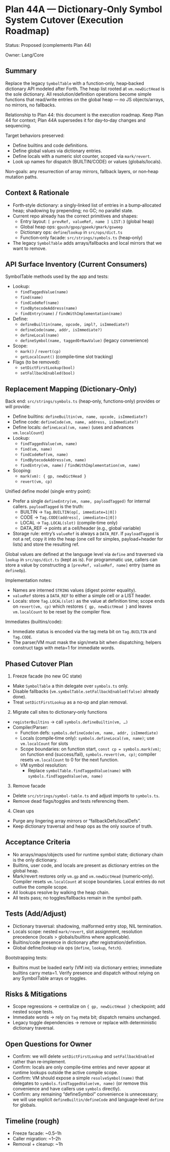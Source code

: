 # Plan 44A — Dictionary‑Only Symbol System Cutover (Execution Roadmap)

Status: Proposed (complements Plan 44)

Owner: Lang/Core

## Summary

Replace the legacy `SymbolTable` with a function‑only, heap‑backed dictionary API modeled after Forth. The heap list rooted at `vm.newDictHead` is the sole dictionary. All resolution/definition operations become simple functions that read/write entries on the global heap — no JS objects/arrays, no mirrors, no fallbacks.

Relationship to Plan 44: this document is the execution roadmap. Keep Plan 44 for context; Plan 44A supersedes it for day‑to‑day changes and sequencing.

Target behaviors preserved:
- Define builtins and code definitions.
- Define global values via dictionary entries.
- Define locals with a numeric slot counter, scoped via `mark/revert`.
- Look up names for dispatch (BUILTIN/CODE) or values (globals/locals).

Non‑goals: any resurrection of array mirrors, fallback layers, or non‑heap mutation paths.

## Context & Rationale

- Forth‑style dictionary: a singly‑linked list of entries in a bump‑allocated heap; shadowing by prepending; no GC; no parallel state.
- Current repo already has the correct primitives and shapes:
  - Entry layout: `[ prevRef, valueRef, name ] LIST:3` (global heap)
  - Global heap ops: `gpush/gpop/gpeek/gmark/gsweep`
  - Dictionary ops: `define`/`lookup` in `src/ops/dict.ts`
  - Function‑only facade: `src/strings/symbols.ts` (heap‑only)
- The legacy `SymbolTable` adds arrays/fallbacks and local mirrors that we want to remove.

## API Surface Inventory (Current Consumers)

SymbolTable methods used by the app and tests:
- Lookup:
  - `findTaggedValue(name)`
  - `find(name)`
  - `findCodeRef(name)`
  - `findBytecodeAddress(name)`
  - `findEntry(name)` / `findWithImplementation(name)`
- Define:
  - `defineBuiltin(name, opcode, impl?, isImmediate?)`
  - `defineCode(name, addr, isImmediate?)`
  - `defineLocal(name)`
  - `defineSymbol(name, taggedOrRawValue)` (legacy convenience)
- Scope:
  - `mark()` / `revert(cp)`
  - `getLocalCount()` (compile‑time slot tracking)
- Flags (to be removed):
  - `setDictFirstLookup(bool)`
  - `setFallbackEnabled(bool)`

## Replacement Mapping (Dictionary‑Only)

Back end: `src/strings/symbols.ts` (heap‑only, functions‑only) provides or will provide:
- Define builtins: `defineBuiltin(vm, name, opcode, isImmediate?)`
- Define code: `defineCode(vm, name, address, isImmediate?)`
- Define locals: `defineLocal(vm, name)` (uses and advances `vm.localCount`)
- Lookup:
  - `findTaggedValue(vm, name)`
  - `find(vm, name)`
  - `findCodeRef(vm, name)`
  - `findBytecodeAddress(vm, name)`
  - `findEntry(vm, name)` / `findWithImplementation(vm, name)`
- Scoping:
  - `mark(vm): { gp, newDictHead }`
  - `revert(vm, cp)`

Unified define model (single entry point):
- Prefer a single `defineEntry(vm, name, payloadTagged)` for internal callers. `payloadTagged` is the truth:
  - BUILTIN → `Tag.BUILTIN(op[, immediate=1|0])`
  - CODE → `Tag.CODE(address[, immediate=1|0])`
  - LOCAL → `Tag.LOCAL(slot)` (compile‑time only)
  - DATA_REF → points at a cell/header (e.g., global variable)
- Storage rule: entry’s `valueRef` is always a `DATA_REF`. If `payloadTagged` is not a ref, copy it into the heap (one cell for simples, payload+header for lists) and store the resulting ref.

Global values are defined at the language level via `define` and traversed via `lookup` in `src/ops/dict.ts` (kept as is). For programmatic use, callers can store a value by constructing a `[prevRef, valueRef, name]` entry (same as `defineOp`).

Implementation notes:
- Names are interned `STRING` values (digest pointer equality).
- `valueRef` stores a `DATA_REF` to either a simple cell or a LIST header.
- Locals: store `Tag.LOCAL(slot)` as the value at definition time; scope ends on `revert(vm, cp)` which restores `{ gp, newDictHead }` and leaves `vm.localCount` to be reset by the compiler flow.

Immediates (builtins/code):
- Immediate status is encoded via the tag meta bit on `Tag.BUILTIN` and `Tag.CODE`.
- The parser/VM must mask the sign/meta bit when dispatching; helpers construct tags with meta=1 for immediate words.

## Phased Cutover Plan

1) Freeze facade (no new GC state)
- Make `SymbolTable` a thin delegate over `symbols.ts` only.
- Disable fallbacks (`vm.symbolTable.setFallbackEnabled(false)` already done).
- Treat `setDictFirstLookup` as a no‑op and plan removal.

2) Migrate call sites to dictionary‑only functions
- `registerBuiltins` → call `symbols.defineBuiltin(vm, …)`
- Compiler/Parser:
  - Function defs: `symbols.defineCode(vm, name, addr, isImmediate)`
  - Locals (compile‑time only): `symbols.defineLocal(vm, name)`; use `vm.localCount` for slots
  - Scope boundaries: on function start, `const cp = symbols.mark(vm)`; on function end (success/fail), `symbols.revert(vm, cp)`; compiler resets `vm.localCount` to 0 for the next function.
  - VM symbol resolution:
    - Replace `symbolTable.findTaggedValue(name)` with `symbols.findTaggedValue(vm, name)`

3) Remove facade
- Delete `src/strings/symbol-table.ts` and adjust imports to `symbols.ts`.
- Remove dead flags/toggles and tests referencing them.

4) Clean ups
- Purge any lingering array mirrors or “fallbackDefs/localDefs”.
- Keep dictionary traversal and heap ops as the only source of truth.

## Acceptance Criteria
- No arrays/maps/objects used for runtime symbol state; dictionary chain is the only dictionary.
- Builtins, user code, and locals are present as dictionary entries on the global heap.
- Mark/revert restores only `vm.gp` and `vm.newDictHead` (numeric‑only). Compiler resets `vm.localCount` at scope boundaries. Local entries do not outlive the compile scope.
- All lookups resolve by walking the heap chain.
- All tests pass; no toggles/fallbacks remain in the symbol path.

## Tests (Add/Adjust)
- Dictionary traversal: shadowing, malformed entry stop, NIL termination.
- Locals scope: nested `mark/revert`, slot assignment, resolution precedence (locals > globals/builtins where applicable).
- Builtins/code presence in dictionary after registration/definition.
- Global define/lookup via ops (`define`, `lookup`, `fetch`).

Bootstrapping tests:
- Builtins must be loaded early (VM init) via dictionary entries; immediate builtins carry meta=1. Verify presence and dispatch without relying on any SymbolTable arrays or toggles.

## Risks & Mitigations
- Scope regressions → centralize on `{ gp, newDictHead }` checkpoint; add nested scope tests.
- Immediate words → rely on `Tag` meta bit; dispatch remains unchanged.
- Legacy toggle dependencies → remove or replace with deterministic dictionary traversal.

## Open Questions for Owner
- Confirm: we will delete `setDictFirstLookup` and `setFallbackEnabled` rather than re‑implement.
- Confirm: locals are only compile‑time entries and never appear at runtime lookups outside the active compile scope.
- Confirm: VM should expose a simple `resolveSymbol(name)` that delegates to `symbols.findTaggedValue(vm, name)` (or remove this convenience and have callers use `symbols` directly).
- Confirm: any remaining “defineSymbol” convenience is unnecessary; we will use explicit `defineBuiltin/defineCode` and language‑level `define` for globals.

## Timeline (rough)
- Freeze facade: ~0.5–1h
- Caller migration: ~1–2h
- Removal + cleanup: ~1h
